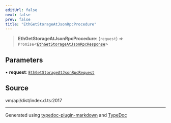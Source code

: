 ```yaml
---
editUrl: false
next: false
prev: false
title: "EthGetStorageAtJsonRpcProcedure"
---
```


> **EthGetStorageAtJsonRpcProcedure**: (`request`) => `Promise`\<[`EthGetStorageAtJsonRpcResponse`](/generated/type-aliases/ethgetstorageatjsonrpcresponse/)\>

## Parameters

▪ **request**: [`EthGetStorageAtJsonRpcRequest`](/generated/type-aliases/ethgetstorageatjsonrpcrequest/)

## Source

vm/api/dist/index.d.ts:2017

***
Generated using [typedoc-plugin-markdown](https://www.npmjs.com/package/typedoc-plugin-markdown) and [TypeDoc](https://typedoc.org/)
